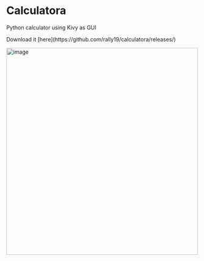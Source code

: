 <h1>Calculatora</h1>
<p>Python calculator using Kivy as GUI</p>
<p>Download it [here](https://github.com/rally19/calculatora/releases/)</p>
<img width="503" height="543" alt="image" src="https://github.com/user-attachments/assets/83c451fe-4b8e-47c8-ad25-78ffebdb8bbf" />
